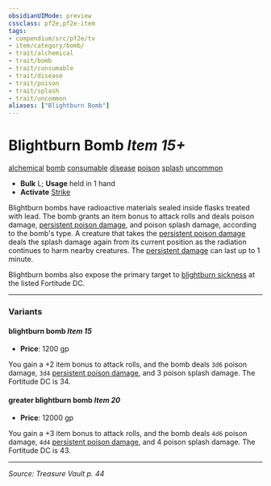 ```yaml
---
obsidianUIMode: preview
cssclass: pf2e,pf2e-item
tags:
- compendium/src/pf2e/tv
- item/category/bomb/
- trait/alchemical
- trait/bomb
- trait/consumable
- trait/disease
- trait/poison
- trait/splash
- trait/uncommon
aliases: ["Blightburn Bomb"]
---
```

# Blightburn Bomb *Item 15+*  
[alchemical](alchemical.md "Alchemical Item Trait")  [bomb](bomb.md "Bomb Item Trait")  [consumable](consumable.md "Consumable Item Trait")  [disease](Reference/Rules/Traits/disease.md "Disease Effect Trait")  [poison](Reference/Rules/Traits/poison.md "Poison Effect Trait")  [splash](splash.md "Splash Weapon Trait")  [uncommon](uncommon.md "Uncommon Rarity Trait")  

- **Bulk** L; **Usage** held in 1 hand
- **Activate** [Strike](strike.md)

Blightburn bombs have radioactive materials sealed inside flasks treated with lead. The bomb grants an item bonus to attack rolls and deals poison damage, [persistent poison damage](conditions.md#Persistent%20Damage), and poison splash damage, according to the bomb's type. A creature that takes the [persistent poison damage](conditions.md#Persistent%20Damage) deals the splash damage again from its current position as the radiation continues to harm nearby creatures. The [persistent damage](conditions.md#Persistent%20Damage) can last up to 1 minute.

Blightburn bombs also expose the primary target to [blightburn sickness](blightburn-sickness-tv.md) at the listed Fortitude DC.

---

### Variants

#### blightburn bomb *Item 15*

- **Price**: 1200 gp

You gain a +2 item bonus to attack rolls, and the bomb deals `3d6` poison damage, `3d4` [persistent poison damage](conditions.md#Persistent%20Damage), and 3 poison splash damage. The Fortitude DC is 34.

#### greater blightburn bomb *Item 20*

- **Price**: 12000 gp

You gain a +3 item bonus to attack rolls, and the bomb deals `4d6` poison damage, `4d4` [persistent poison damage](conditions.md#Persistent%20Damage), and 4 poison splash damage. The Fortitude DC is 43.

---
*Source: Treasure Vault p. 44*